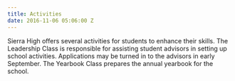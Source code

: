 ```yaml
---
title: Activities
date: 2016-11-06 05:06:00 Z
---
```


Sierra High offers several activities for students to enhance their skills. The Leadership Class is responsible for assisting student advisors in setting up school activities. Applications may be turned in to the advisors in early September. The Yearbook Class prepares the annual yearbook for the school.